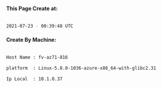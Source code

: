 
   
#### This Page Create at:

```bash

2021-07-23 - 00:39:48 UTC

```

#### Create By Machine:

```bash

Host Name : fv-az71-816

platform  : Linux-5.8.0-1036-azure-x86_64-with-glibc2.31

Ip Local  : 10.1.0.37

```

